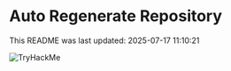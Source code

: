 # Auto Regenerate Repository

This README was last updated: 2025-07-17 11:10:21

 ![TryHackMe](https://tryhackme.com/badge/533634)